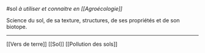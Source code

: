 #sol
*à utiliser et connaitre en [[Agroécologie]]*

Science du sol, de sa texture, structures, de ses propriétés et de son biotope.


___
[[Vers de terre]]
[[Sol]]
[[Pollution des sols]]
